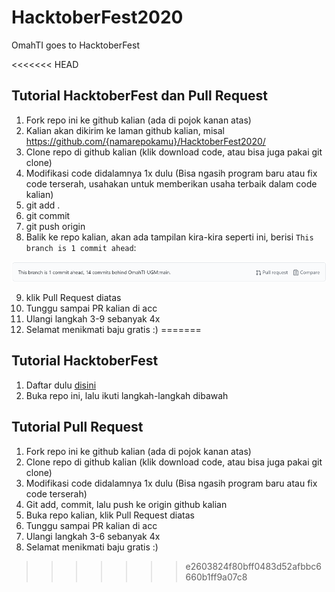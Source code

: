 # HacktoberFest2020
OmahTI goes to HacktoberFest

<<<<<<< HEAD
## Tutorial HacktoberFest dan Pull Request

1. Fork repo ini ke github kalian (ada di pojok kanan atas)
2. Kalian akan dikirim ke laman github kalian, misal https://github.com/{namarepokamu}/HacktoberFest2020/
3. Clone repo di github kalian (klik download code, atau bisa juga pakai git clone)
4. Modifikasi code didalamnya 1x dulu (Bisa ngasih program baru atau fix code terserah, usahakan untuk memberikan usaha terbaik dalam code kalian)
5. git add .
6. git commit 
7. git push origin
8. Balik ke repo kalian, akan ada tampilan kira-kira seperti ini, berisi `This branch is 1 commit ahead`:

<img src='./Images/Pull request SS.png' />

9. klik Pull Request diatas
10. Tunggu sampai PR kalian di acc
11. Ulangi langkah 3-9 sebanyak 4x
12. Selamat menikmati baju gratis :)
=======
## Tutorial HacktoberFest
1. Daftar dulu [disini](https://hacktoberfest.digitalocean.com/)
2. Buka repo ini, lalu ikuti langkah-langkah dibawah

## Tutorial Pull Request

1. Fork repo ini ke github kalian (ada di pojok kanan atas)
2. Clone repo di github kalian (klik download code, atau bisa juga pakai git clone)
3. Modifikasi code didalamnya 1x dulu (Bisa ngasih program baru atau fix code terserah)
4. Git add, commit, lalu push ke origin github kalian
5. Buka repo kalian, klik Pull Request diatas
6. Tunggu sampai PR kalian di acc
7. Ulangi langkah 3-6 sebanyak 4x
8. Selamat menikmati baju gratis :)
>>>>>>> e2603824f80bff0483d52afbbc6660b1ff9a07c8

